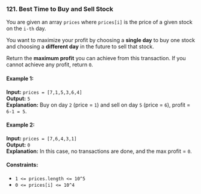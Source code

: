 ### 121. Best Time to Buy and Sell Stock

You are given an array `prices` where `prices[i]` is the price of a given stock on the `i-th` day.

You want to maximize your profit by choosing a **single day** to buy one stock and choosing a **different day** in the future to sell that stock.

Return the **maximum profit** you can achieve from this transaction. If you cannot achieve any profit, return `0`.

#### Example 1:
**Input:** `prices = [7,1,5,3,6,4]`  
**Output:** `5`  
**Explanation:** Buy on day `2` (price = `1`) and sell on day `5` (price = `6`), profit = `6-1 = 5`.

#### Example 2:
**Input:** `prices = [7,6,4,3,1]`  
**Output:** `0`  
**Explanation:** In this case, no transactions are done, and the max profit = `0`.

#### Constraints:
- `1 <= prices.length <= 10^5`
- `0 <= prices[i] <= 10^4`